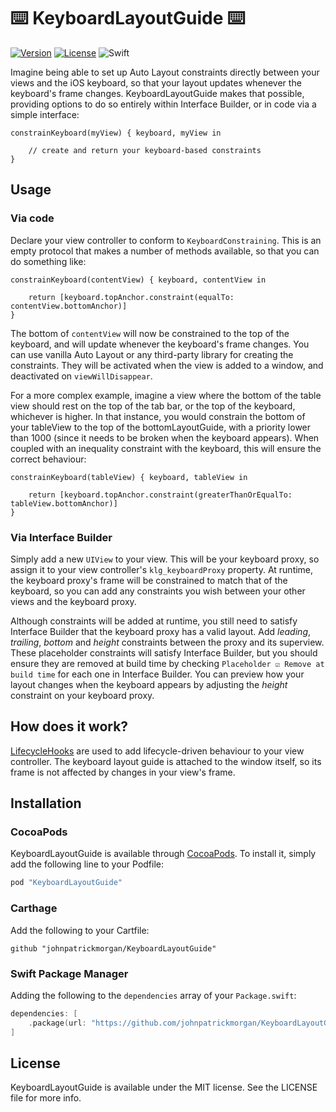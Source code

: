 ⌨️ KeyboardLayoutGuide ⌨️
==========================

[![Version](https://img.shields.io/cocoapods/v/KeyboardLayoutGuide.svg?style=flat)](http://cocoapods.org/pods/KeyboardLayoutGuide)
[![License](https://img.shields.io/cocoapods/l/KeyboardLayoutGuide.svg?style=flat)](http://cocoapods.org/pods/KeyboardLayoutGuide)
![Swift](https://img.shields.io/badge/Swift-5.0-orange.svg)

Imagine being able to set up Auto Layout constraints directly between your views and the iOS keyboard, so that your layout updates whenever the keyboard's frame changes. KeyboardLayoutGuide makes that possible, providing options to do so entirely within Interface Builder, or in code via a simple interface:

    constrainKeyboard(myView) { keyboard, myView in
        
        // create and return your keyboard-based constraints
    }

Usage
-----

### Via code

Declare your view controller to conform to `KeyboardConstraining`. This is an empty protocol that makes a number of methods available, so that you can do something like:

    constrainKeyboard(contentView) { keyboard, contentView in
        
        return [keyboard.topAnchor.constraint(equalTo: contentView.bottomAnchor)]
    }

The bottom of `contentView` will now be constrained to the top of the keyboard, and will update whenever the keyboard's frame changes. You can use vanilla Auto Layout or any third-party library for creating the constraints. They will be activated when the view is added to a window, and deactivated on `viewWillDisappear`. 

For a more complex example, imagine a view where the bottom of the table view should rest on the top of the tab bar, or the top of the keyboard, whichever is higher. In that instance, you would constrain the bottom of your tableView to the top of the bottomLayoutGuide, with a priority lower than 1000 (since it needs to be broken when the keyboard appears). When coupled with an inequality constraint with the keyboard, this will ensure the correct behaviour:

    constrainKeyboard(tableView) { keyboard, tableView in
        
        return [keyboard.topAnchor.constraint(greaterThanOrEqualTo: tableView.bottomAnchor)]
    }

### Via Interface Builder

Simply add a new `UIView` to your view. This will be your keyboard proxy, so assign it to your view controller's `klg_keyboardProxy` property. At runtime, the keyboard proxy's frame will be constrained to match that of the keyboard, so you can add any constraints you wish between your other views and the keyboard proxy. 

Although constraints will be added at runtime, you still need to satisfy Interface Builder that the keyboard proxy has a valid layout. Add _leading_, _trailing_, _bottom_ and _height_ constraints between the proxy and its superview. These placeholder constraints will satisfy Interface Builder, but you should ensure they are removed at build time by checking `Placeholder ☑ Remove at build time` for each one in Interface Builder. You can preview how your layout changes when the keyboard appears by adjusting the _height_ constraint on your keyboard proxy.

## How does it work?

[LifecycleHooks](https://github.com/johnpatrickmorgan/LifecycleHooks) are used to add lifecycle-driven behaviour to your view controller. The keyboard layout guide is attached to the window itself, so its frame is not affected by changes in your view's frame. 


## Installation

### CocoaPods

KeyboardLayoutGuide is available through [CocoaPods](http://cocoapods.org). To install it, simply add the following line to your Podfile:

```ruby
pod "KeyboardLayoutGuide"
```

### Carthage

Add the following to your Cartfile:

```
github "johnpatrickmorgan/KeyboardLayoutGuide"
```

### Swift Package Manager

Adding the following to the `dependencies` array of your `Package.swift`:

```swift
dependencies: [
	.package(url: "https://github.com/johnpatrickmorgan/KeyboardLayoutGuide.git", from: "0.7.1")
]
```

## License

KeyboardLayoutGuide is available under the MIT license. See the LICENSE file for more info.

